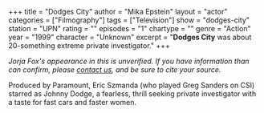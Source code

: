 +++
title = "Dodges City"
author = "Mika Epstein"
layout = "actor"
categories = ["Filmography"]
tags = ["Television"]
show = "dodges-city"
station = "UPN"
rating = ""
episodes = "1"
chartype = ""
genre = "Action"
year = "1999"
character = "Unknown"
excerpt = "<strong>Dodges City</strong> was about 20-something extreme private investigator."
+++

_Jorja Fox's appearance in this is unverified. If you have information than can confirm, please [contact us](https://jorjafox.net/contact/), and be sure to cite your source._

Produced by Paramount, Eric Szmanda (who played Greg Sanders on CSI) starred as Johnny Dodge, a fearless, thrill seeking private investigator with a taste for fast cars and faster women.